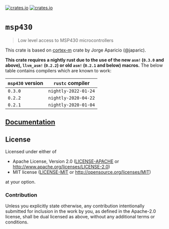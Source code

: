 [![crates.io](https://img.shields.io/crates/d/msp430.svg)](https://crates.io/crates/msp430)
[![crates.io](https://img.shields.io/crates/v/msp430.svg)](https://crates.io/crates/msp430)

# `msp430`

> Low level access to MSP430 microcontrollers

This crate is based on [cortex-m](https://docs.rs/cortex-m) crate by Jorge Aparicio (@japaric).

**This crate requires a nightly rust due to the use of the new `asm!` (`0.3.0`
and above), `llvm_asm!` (`0.2.2`) or old `asm!` (`0.2.1` and below) macros.**
The below table contains compilers which are known to work:

|`msp430` version|`rustc` compiler    |
|----------------|--------------------|
|`0.3.0`         |`nightly-2022-01-24`|
|`0.2.2`         |`nightly-2020-04-22`|
|`0.2.1`         |`nightly-2020-01-04`|

## [Documentation](https://docs.rs/crate/msp430)

## License

Licensed under either of

- Apache License, Version 2.0 ([LICENSE-APACHE](LICENSE-APACHE) or
  http://www.apache.org/licenses/LICENSE-2.0)
- MIT license ([LICENSE-MIT](LICENSE-MIT) or http://opensource.org/licenses/MIT)

at your option.

### Contribution

Unless you explicitly state otherwise, any contribution intentionally submitted for inclusion in the
work by you, as defined in the Apache-2.0 license, shall be dual licensed as above, without any
additional terms or conditions.
